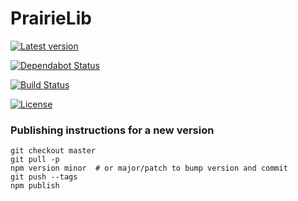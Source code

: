 
# PrairieLib


[![Latest version](https://img.shields.io/github/tag/PrairieLearn/PrairieLib.svg?label=version)](https://github.com/PrairieLearn/PrairieLib)

[![Dependabot Status](https://api.dependabot.com/badges/status?host=github&repo=PrairieLearn/PrairieLib)](https://dependabot.com)


[![Build Status](https://github.com/PrairieLearn/PrairieLib/workflows/CI/badge.svg)](https://github.com/PrairieLearn/PrairieLib/actions)


[![License](https://img.shields.io/github/license/PrairieLearn/PrairieLib.svg)](https://github.com/PrairieLearn/PrairieLib/blob/master/LICENSE)


### Publishing instructions for a new version

```
git checkout master
git pull -p
npm version minor  # or major/patch to bump version and commit
git push --tags
npm publish
```
